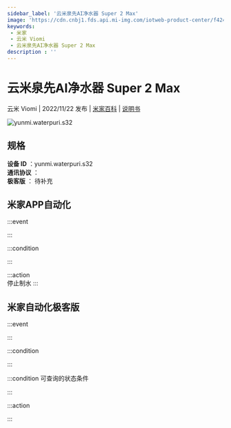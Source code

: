 ```yaml
---
sidebar_label: '云米泉先AI净水器 Super 2 Max'
image: 'https://cdn.cnbj1.fds.api.mi-img.com/iotweb-product-center/f424081904a21b33518ba564f7173021_1667197273640.png?GalaxyAccessKeyId=AKVGLQWBOVIRQ3XLEW&Expires=9223372036854775807&Signature=gRCTdgeCosCn96XRUrQR3umi+/U='
keywords: 
 - 米家
 - 云米 Viomi
 - 云米泉先AI净水器 Super 2 Max
description : ''
---
```

# 云米泉先AI净水器 Super 2 Max

云米 Viomi | 2022/11/22 发布 | [米家百科](https://home.mi.com/webapp/content/baike/product/index.html?model=yunmi.waterpuri.s32) | [说明书](https://home.mi.com/views/introduction.html?model=yunmi.waterpuri.s32&region=cn)

![yunmi.waterpuri.s32](https://cdn.cnbj1.fds.api.mi-img.com/iotweb-product-center/f424081904a21b33518ba564f7173021_1667197273640.png?GalaxyAccessKeyId=AKVGLQWBOVIRQ3XLEW&Expires=9223372036854775807&Signature=gRCTdgeCosCn96XRUrQR3umi+/U=)

## 规格  
> 
**设备 ID** ：yunmi.waterpuri.s32  
**通讯协议** ：  
**极客版**  ： 待补充 


## 米家APP自动化  

:::event  

:::

:::condition  

:::

:::action   
停止制水
:::

## 米家自动化极客版  

:::event  

:::

:::condition  

:::

:::condition 可查询的状态条件  

:::

:::action  

:::

        
